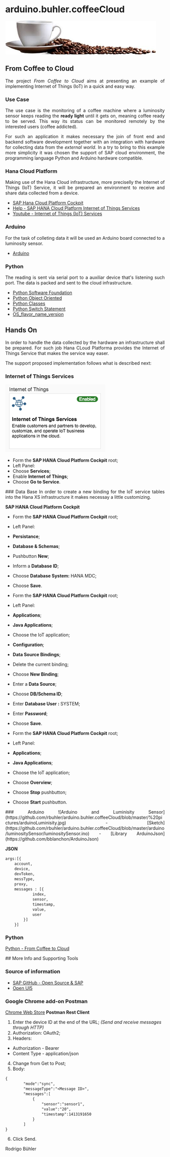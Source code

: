 # arduino.buhler.coffeeCloud

![FromCoffeeToCloud](https://github.com/rbuhler/arduino.buhler.coffeeCloud/blob/master/%20pictures/coffeeBanner.jpeg)

## From Coffee to Cloud 
 <div style="text-align: justify;">

The project _From Coffee to Cloud_ aims at presenting an example of implementing Internet of Things (IoT) in a quick and easy way. 

### Use Case
The use case is the monitoring of a coffee machine where a luminosity sensor keeps reading the **ready light** until it gets on, meaning coffee ready to be served. This way its status can be monitored remotely by the interested users (coffee addicted).

For such an application it makes necessary the join of front end and backend software development together with an integration with hardware for collecting data from the _external world_. In a try to bring to this example more simplicity it was chosen the support of SAP cloud environment, the programming language Python and Arduino hardware compatible.

### Hana Cloud Platform
Making use of the Hana Cloud infrastructure, more preciselly the Internet of Things (IoT) Service, it will be prepared an environment to receive and share data collected from a device.
- [SAP Hana Cloud Platform Cockpit](https://account.hanatrial.ondemand.com)
- [Help - SAP HANA Cloud Platform Internet of Things Services](https://help.hana.ondemand.com/iot/frameset.htm?ad829c660e584c329200022332f04d00.html)
- [Youtube - Internet of Things (IoT) Services](https://www.youtube.com/playlist?list=PLkzo92owKnVxzjoxwJdaa400E_UqkzE8J)

### Arduino
For the task of colleting data it will be used an Arduino board connected to a luminosity sensor. 
- [Arduino](https://www.arduino.cc/)

### Python
The reading is sent via serial port to a auxiliar device that's listening such port. The data is packed and sent to the cloud infrastructure.
- [Python Software Foundation](https://www.python.org/)
- [Python Object Oriented](https://www.tutorialspoint.com/python/pdf/python_classes_objects.pdf)
- [Python Classes](https://docs.python.org/3/tutorial/classes.html)
- [Python Switch Statement](https://pypi.python.org/pypi/switch/1.1.0)
- [OS_flavor_name_version](https://github.com/hpcugent/easybuild/wiki/OS_flavor_name_version)
 </div>

## Hands On
 <div style="text-align: justify;">
In order to handle the data collected by the hardware an infrastructure shall be prepared. For such job Hana CLoud Platforma provides the Internet of Things Service that makes the service way easer.

The support proposed implementation follows what is described next:

### Internet of Things Services

![IoTHana](https://github.com/rbuhler/arduino.buhler.coffeeCloud/blob/master/%20pictures/IoThana.png) 

- Form the **SAP HANA Cloud Platform Cockpit** root;
- Left Panel:
 - Choose **Services**;
 - Enable **Internet of Things**;
 - Choose **Go to Service**.
 </div>
 
 <div style="text-align: justify;">
### Data Base
In order to create a new binding for the IoT service tables into the Hana XS infrastructure it makes necessay a little customizing.

**SAP HANA Cloud Platform Cockpit**
- Form the **SAP HANA Cloud Platform Cockpit** root;
- Left Panel:
 - **Persistance**;
 - **Database & Schemas**;
 - Pushbutton **New**;
 - Inform a **Database ID**;
 - Choose **Database System:** HANA MDC;
 - Choose **Save**.

- Form the **SAP HANA Cloud Platform Cockpit** root;
- Left Panel:
 - **Applications**;
 - **Java Applications**;
 - Choose the IoT application;
 - **Configuration**;
 - **Data Source Bindings**;
 - Delete the current binding;
 - Choose **New Binding**;
 - Enter a **Data Source**;
 - Choose **DB/Schema ID**;
 - Enter **Database User :** SYSTEM;
 - Enter **Password**;
 - Choose **Save**.
 
- Form the **SAP HANA Cloud Platform Cockpit** root;
- Left Panel:
 - **Applications**;
 - **Java Applications**;
 - Choose the IoT application;
 - Choose **Overview**;
 - Choose **Stop** pushbutton;
 - Choose **Start** pushbutton.
 
</div>
<div style="text-align: justify;">
### Arduino
![Arduino and Luminisity Sensor](https://github.com/rbuhler/arduino.buhler.coffeeCloud/blob/master/%20pictures/arduinoLuminisity.jpg)
- [Sketch](https://github.com/rbuhler/arduino.buhler.coffeeCloud/blob/master/arduino/luminositySensor/luminositySensor.ino)
- [Library ArduinoJson](https://github.com/bblanchon/ArduinoJson)

**JSON**
````
args:[{
	account,
	device,
	devToken,
	messType,
	proxy,
	messages : [{ 
			index, 
			sensor, 
			timestamp, 
			value, 
			user
		}]
	}]
````

### Python
[Python - From Coffee to Cloud](https://github.com/rbuhler/arduino.buhler.coffeeCloud/tree/master/python)

 </div>
## More Info and Supporting Tools

### Source of information
- [SAP GitHub - Open Source & SAP](http://sap.github.io/index.html?sort=asc&filter=featured)
- [Open UI5](http://openui5.org/)

### Google Chrome add-on Postman
[Chrome Web Store](https://www.google.com.br/url?sa=t&rct=j&q=&esrc=s&source=web&cd=1&cad=rja&uact=8&sqi=2&ved=0ahUKEwiH-ejl9YrPAhXLIpAKHWpVDBkQFggoMAA&url=https%3A%2F%2Fchrome.google.com%2Fwebstore%2Fdetail%2Fpostman%2Ffhbjgbiflinjbdggehcddcbncdddomop%3Fhl%3Den&usg=AFQjCNE_Yq59TT1ZExzJ68FTldg4ho_lGw&sig2=s2A-KDOCEgGroyvXH0nKHA&bvm=bv.132479545,d.Y2I)
**Postman Rest Client**
1. Enter the device ID at the end of the URL; _(Send and receive messages through HTTP)_
2. Authorization: OAuth2;
3. Headers: 
*   Authorization - Bearer **<Device Token>**
*   Content Type - application/json
4. Change from Get to Post;
5. Body:
````
{
        "mode":"sync",
        "messageType":"<Message ID>",
        "messages":[
            {
                "sensor":"sensor1",
                "value":"20",
                "timestamp":1413191650   
            }
        ]
}
````
6. Click Send.

Rodrigo Bühler
